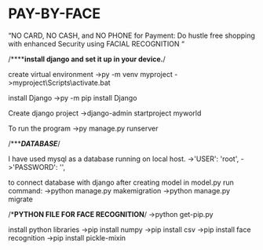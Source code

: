 # PAY-BY-FACE
“NO CARD, NO CASH, and NO PHONE for Payment:  Do hustle free shopping with enhanced Security using FACIAL RECOGNITION “ 

/******************install django and set it up in your device.**************/

create virtual environment
->py -m venv myproject
->myproject\Scripts\activate.bat

install Django
->py -m pip install Django

Create django project 
->django-admin startproject myworld

To run the program 
->py manage.py runserver

/************************DATABASE*********************/

I have used mysql as a database running on local host.
->'USER': 'root',
->'PASSWORD': '',

to connect database with django after creating model in model.py run command:
->python manage.py makemigration
->python manage.py migrate

/***************PYTHON FILE FOR FACE RECOGNITION**************/
->python get-pip.py

install python libraries 
->pip install numpy
->pip install csv
->pip install face recognition
->pip install pickle-mixin
